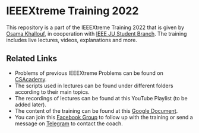 # IEEEXtreme Training 2022
This repository is a part of the IEEEXtreme Training 2022 that is given by [Osama Khallouf](https://github.com/Exeedo), in cooperation with [IEEE JU Student Branch](https://www.facebook.com/ieee.ju).
The training includes live lectures, videos, explanations and more.

## Related Links
- Problems of previous IEEEXtreme Problems can be found on [CSAcademy](https://csacademy.com/ieeextreme-practice/tasks).
- The scripts used in lectures can be found under different folders according to their main topics.
- The recordings of lectures can be found at this YouTube Playlist (to be added later).
- The content of the training can be found at this [Google Document](https://tinyurl.com/ieeextreme-2022).
- You can join this [Facebook Group](https://www.facebook.com/groups/810653100346078) to follow up with the training or send a message on [Telegram](https://t.me/Exeedo) to contact the coach.
